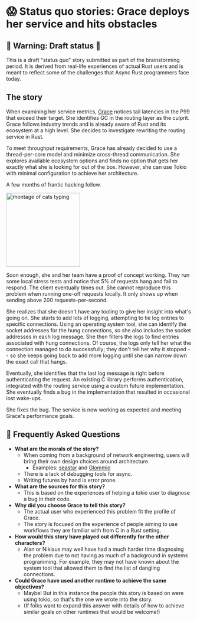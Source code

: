 # 😱 Status quo stories: Grace deploys her service and hits obstacles

[Alan]: ../characters/alan.md
[Grace]: ../characters/grace.md
[Niklaus]: ../characters/niklaus.md
[Barbara]: ../characters/barbara.md

[Grace deploys her service and is able to fix problems]: ./shiny_future.md#grace-deploys-her-service-and-is-able-to-fix-problems

## 🚧 Warning: Draft status 🚧

This is a draft "status quo" story submitted as part of the brainstorming period. It is derived from real-life experiences of actual Rust users and is meant to reflect some of the challenges that Async Rust programmers face today.

## The story

When examining her service metrics, [Grace] notices tail latencies in the P99 that exceed their target. She identifies GC in the routing layer as the culprit. Grace follows industry trends and is already aware of Rust and its ecosystem at a high level. She decides to investigate rewriting the routing service in Rust.

To meet throughput requirements, Grace has already decided to use a thread-per-core model and minimize cross-thread communication. She explores available ecosystem options and finds no option that gets her exactly what she is looking for out of the box. However, she can use Tokio with minimal configuration to achieve her architecture.

A few months of frantic hacking follow.

<img src="https://media.giphy.com/media/ule4vhcY1xEKQ/giphy.gif" alt="montage of cats typing" width=200></img>
 
Soon enough, she and her team have a proof of concept working. They run some local stress tests and notice that 5% of requests hang and fail to respond. The client eventually times out. She cannot reproduce this problem when running one-off requests locally. It only shows up when sending above 200 requests-per-second. 

She realizes that she doesn't have any tooling to give her insight into what's going on. She starts to add lots of logging, attempting to tie log entries to specific connections. Using an operating system tool, she can identify the socket addresses for the hung connections, so she also includes the socket addresses in each log message. She then filters the logs to find entries associated with hung connections. Of course, the logs only tell her what the connection managed to do successfully; they don't tell her why it stopped -- so she keeps going back to add more logging until she can narrow down the exact call that hangs.

Eventually, she identifies that the last log message is right before authenticating the request. An existing C library performs authentication, integrated with the routing service using a custom future implementation. She eventually finds a bug in the implementation that resulted in occasional lost wake-ups.

She fixes the bug. The service is now working as expected and meeting Grace's performance goals.

## 🤔 Frequently Asked Questions

* **What are the morals of the story?**
    * When coming from a background of network engineering, users will bring their own design choices around architecture.
        * Examples: [seastar](http://seastar.io/) and [Glommio](https://www.datadoghq.com/blog/engineering/introducing-glommio/)
    * There is a lack of debugging tools for async.
    * Writing futures by hand is error prone.
* **What are the sources for this story?**
    * This is based on the experiences of helping a tokio user to diagnose a bug in their code.
* **Why did you choose Grace to tell this story?**
    * The actual user who experienced this problem fit the profile of Grace.
    * The story is focused on the experience of people aiming to use workflows they are familiar with from C in a Rust setting.
* **How would this story have played out differently for the other characters?**
    * Alan or Niklaus may well have had a much harder time diagnosing the problem due to not having as much of a background in systems programming. For example, they may not have known about the system tool that allowed them to find the list of dangling connections.
* **Could Grace have used another runtime to achieve the same objectives?**
    * Maybe! But in this instance the people this story is based on were using tokio, so that's the one we wrote into the story.
    * (If folks want to expand this answer with details of how to achieve similar goals on other runtimes that would be welcome!)

